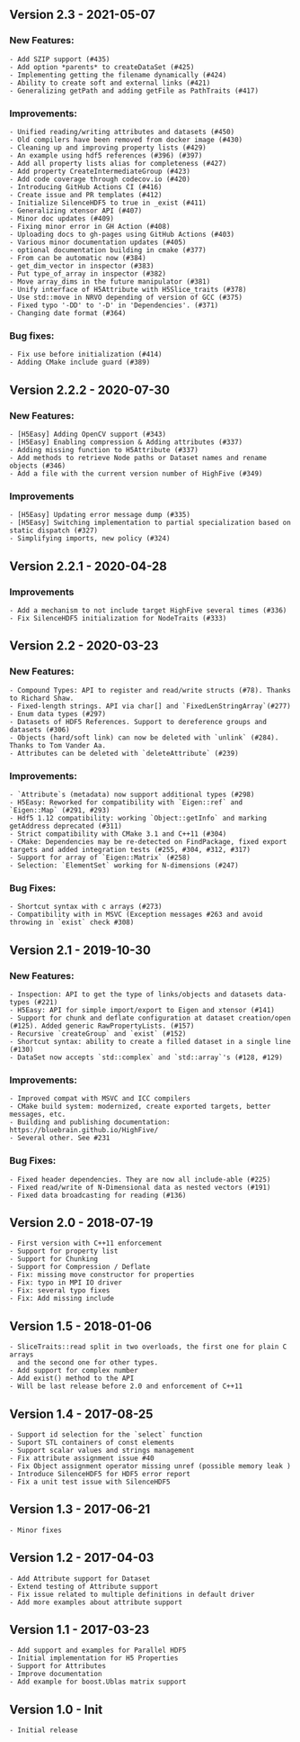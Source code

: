 ## Version 2.3 - 2021-05-07
### New Features:
    - Add SZIP support (#435)
    - Add option *parents* to createDataSet (#425)
    - Implementing getting the filename dynamically (#424)
    - Ability to create soft and external links (#421)
    - Generalizing getPath and adding getFile as PathTraits (#417)

### Improvements:
    - Unified reading/writing attributes and datasets (#450)
    - Old compilers have been removed from docker image (#430)
    - Cleaning up and improving property lists (#429)
    - An example using hdf5 references (#396) (#397)
    - Add all property lists alias for completeness (#427)
    - Add property CreateIntermediateGroup (#423)
    - Add code coverage through codecov.io (#420)
    - Introducing GitHub Actions CI (#416)
    - Create issue and PR templates (#412)
    - Initialize SilenceHDF5 to true in _exist (#411)
    - Generalizing xtensor API (#407)
    - Minor doc updates (#409)
    - Fixing minor error in GH Action (#408)
    - Uploading docs to gh-pages using GitHub Actions (#403)
    - Various minor documentation updates (#405)
    - optional documentation building in cmake (#377)
    - From can be automatic now (#384)
    - get_dim_vector in inspector (#383)
    - Put type_of_array in inspector (#382)
    - Move array_dims in the future manipulator (#381)
    - Unify interface of H5Attribute with H5Slice_traits (#378)
    - Use std::move in NRVO depending of version of GCC (#375)
    - Fixed typo '-DD' to '-D' in 'Dependencies'. (#371)
    - Changing date format (#364)

### Bug fixes:
    - Fix use before initialization (#414)
    - Adding CMake include guard (#389)

## Version 2.2.2 - 2020-07-30
### New Features:
    - [H5Easy] Adding OpenCV support (#343)
    - [H5Easy] Enabling compression & Adding attributes (#337)
    - Adding missing function to H5Attribute (#337) 
    - Add methods to retrieve Node paths or Dataset names and rename objects (#346)
    - Add a file with the current version number of HighFive (#349)

### Improvements
    - [H5Easy] Updating error message dump (#335)
    - [H5Easy] Switching implementation to partial specialization based on static dispatch (#327)
    - Simplifying imports, new policy (#324)

## Version 2.2.1 - 2020-04-28
### Improvements
    - Add a mechanism to not include target HighFive several times (#336)
    - Fix SilenceHDF5 initialization for NodeTraits (#333)

## Version 2.2 - 2020-03-23
### New Features:
    - Compound Types: API to register and read/write structs (#78). Thanks to Richard Shaw.
    - Fixed-length strings. API via char[] and `FixedLenStringArray`(#277)
    - Enum data types (#297)
    - Datasets of HDF5 References. Support to dereference groups and datasets (#306)
    - Objects (hard/soft link) can now be deleted with `unlink` (#284). Thanks to Tom Vander Aa.
    - Attributes can be deleted with `deleteAttribute` (#239)

### Improvements:
    - `Attribute`s (metadata) now support additional types (#298)
    - H5Easy: Reworked for compatibility with `Eigen::ref` and `Eigen::Map` (#291, #293)
    - Hdf5 1.12 compatibility: working `Object::getInfo` and marking getAddress deprecated (#311)
    - Strict compatibility with CMake 3.1 and C++11 (#304)
    - CMake: Dependencies may be re-detected on FindPackage, fixed export targets and added integration tests (#255, #304, #312, #317)
    - Support for array of `Eigen::Matrix` (#258)
    - Selection: `ElementSet` working for N-dimensions (#247)

### Bug Fixes:
    - Shortcut syntax with c arrays (#273)
    - Compatibility with in MSVC (Exception messages #263 and avoid throwing in `exist` check #308)

## Version 2.1 - 2019-10-30
### New Features:
    - Inspection: API to get the type of links/objects and datasets data-types (#221)
    - H5Easy: API for simple import/export to Eigen and xtensor (#141)
    - Support for chunk and deflate configuration at dataset creation/open (#125). Added generic RawPropertyLists. (#157)
    - Recursive `createGroup` and `exist` (#152)
    - Shortcut syntax: ability to create a filled dataset in a single line (#130)
    - DataSet now accepts `std::complex` and `std::array`'s (#128, #129)

### Improvements:
    - Improved compat with MSVC and ICC compilers
    - CMake build system: modernized, create exported targets, better messages, etc.
    - Building and publishing documentation: https://bluebrain.github.io/HighFive/
    - Several other. See #231

### Bug Fixes:
    - Fixed header dependencies. They are now all include-able (#225)
    - Fixed read/write of N-Dimensional data as nested vectors (#191)
    - Fixed data broadcasting for reading (#136)

## Version 2.0 - 2018-07-19
    - First version with C++11 enforcement
    - Support for property list
    - Support for Chunking
    - Support for Compression / Deflate
    - Fix: missing move constructor for properties
    - Fix: typo in MPI IO driver
    - Fix: several typo fixes
    - Fix: Add missing include

## Version 1.5 - 2018-01-06
    - SliceTraits::read split in two overloads, the first one for plain C arrays
      and the second one for other types.
    - Add support for complex number
    - Add exist() method to the API
    - Will be last release before 2.0 and enforcement of C++11

## Version 1.4 - 2017-08-25
	- Support id selection for the `select` function
	- Suport STL containers of const elements
	- Support scalar values and strings management
	- Fix attribute assignment issue #40
    - Fix Object assignment operator missing unref (possible memory leak )
    - Introduce SilenceHDF5 for HDF5 error report
    - Fix a unit test issue with SilenceHDF5

## Version 1.3 - 2017-06-21
    - Minor fixes

## Version 1.2 - 2017-04-03
	- Add Attribute support for Dataset
	- Extend testing of Attribute support
	- Fix issue related to multiple definitions in default driver
	- Add more examples about attribute support

## Version 1.1 - 2017-03-23
    - Add support and examples for Parallel HDF5
    - Initial implementation for H5 Properties
    - Support for Attributes
    - Improve documentation
    - Add example for boost.Ublas matrix support

## Version 1.0 - Init
	- Initial release
